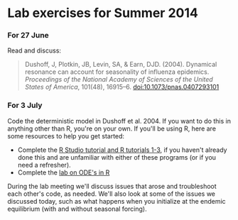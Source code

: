 # Lab exercises for Summer 2014

### For 27 June

Read and discuss:

> Dushoff, J, Plotkin, JB, Levin, SA, & Earn, DJD. (2004). Dynamical resonance can account for seasonality of influenza epidemics. _Proceedings of the National Academy of Sciences of the United States of America_, 101(48), 16915–6. [doi:10.1073/pnas.0407293101](http://www.pnas.org/content/101/48/16915.full)

### For 3 July

Code the deterministic model in Dushoff et al. 2004. If you want to do this in anything other than R, you're on your own. If you'll be using R, here are some resources to help you get started:

- Complete the [R Studio tutorial and R tutorials 1-3](http://lalashan.mcmaster.ca/theobio/mmed/index.php/Introduction_to_R), if you haven't already done this and are unfamiliar with either of these programs (or if you need a refresher).
- Complete the [lab on ODE's in R](http://lalashan.mcmaster.ca/theobio/mmed/index.php/Lab_1:_ODE_models_in_R)

During the lab meeting we'll discuss issues that arose and troubleshoot each other's code, as needed. We'll also look at some of the issues we discussed today, such as what happens when you initialize at the endemic equilibrium (with and without seasonal forcing).

